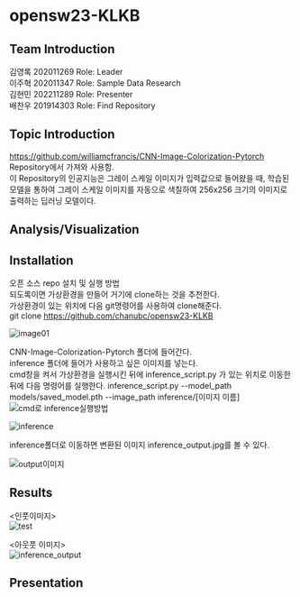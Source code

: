 # opensw23-KLKB

## Team Introduction
김영록 202011269 Role: Leader <br />
이주혁 202011347 Role: Sample Data Research <br />
김현민 202211289 Role: Presenter <br />
배찬우 201914303 Role: Find Repository <br />

## Topic Introduction
https://github.com/williamcfrancis/CNN-Image-Colorization-Pytorch Repository에서 가져와 사용함.  
이 Repository의 인공지능은 그레이 스케일 이미지가 입력값으로 들어왔을 때, 학습된 모델을 통하여 그레이 스케일 이미지를 자동으로 색칠하여 256x256 크기의 이미지로 출력하는 딥러닝 모델이다.      

## Analysis/Visualization

## Installation
오픈 소스 repo 설치 및 실행 방법  
되도록이면 가상환경을 만들어 거기에 clone하는 것을 추천한다.  
가상환경이 있는 위치에 다음 git명령어를 사용하여 clone해준다.  
git clone https://github.com/chanubc/opensw23-KLKB  

![image01](https://github.com/chanubc/opensw23-KLKB/assets/106955456/43be217b-19f9-4025-ab66-776f5452950a)  

CNN-Image-Colorization-Pytorch 폴더에 들어간다.  
inference 폴더에 들어가 사용하고 싶은 이미지를 넣는다.  
cmd창을 켜서 가상환경을 실행시킨 뒤에 inference_script.py 가 있는 위치로 이동한 뒤에 다음 명령어를 실행한다.
inference_script.py --model_path models/saved_model.pth --image_path inference/[이미지 이름]
![cmd로 inference실행방법](https://github.com/chanubc/opensw23-KLKB/assets/127182406/7354c0ca-4625-4b63-b0c6-41447066366f)  


![inference](https://github.com/chanubc/opensw23-KLKB/assets/127182406/179b974e-c4c9-4055-976a-3a4643f463ef)  

inference폴더로 이동하면 변환된 이미지 inference_output.jpg를 볼 수 있다.

![output이미지](https://github.com/chanubc/opensw23-KLKB/assets/127182406/05a98fc3-e1de-4ab6-8dec-45b618f1b831)  

## Results  
<인풋이미지>  
![test](https://github.com/chanubc/opensw23-KLKB/assets/127182406/a65ab306-fe69-4850-8016-40bd9333a64e)  

<아웃풋 이미지>  
![inference_output](https://github.com/chanubc/opensw23-KLKB/assets/127182406/e9e76841-e94f-4ea4-9eb5-5be3ef196570)    
  

## Presentation
